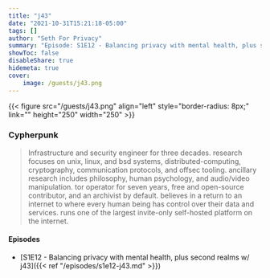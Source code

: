 ```yaml
---
title: "j43"
date: "2021-10-31T15:21:18-05:00"
tags: []
author: "Seth For Privacy"
summary: "Episode: S1E12 - Balancing privacy with mental health, plus second realms w/ j43"
showToc: false
disableShare: true
hidemeta: true
cover:
    image: /guests/j43.png
---
```


{{< figure src="/guests/j43.png" align="left" style="border-radius: 8px;" link="" height="250" width="250" >}}

### Cypherpunk

> Infrastructure and security engineer for three decades. research focuses on unix, linux, and bsd systems, distributed-computing, cryptography, communication protocols, and offsec tooling. ancillary research includes philosophy, human psychology, and audio/video manipulation. tor operator for seven years, free and open-source contributor, and an archivist by default. believes in a return to an internet to where every human being has control over their data and services. runs one of the largest invite-only self-hosted platform on the internet.

#### Episodes

- [S1E12 - Balancing privacy with mental health, plus second realms w/ j43]({{< ref "/episodes/s1e12-j43.md" >}})

